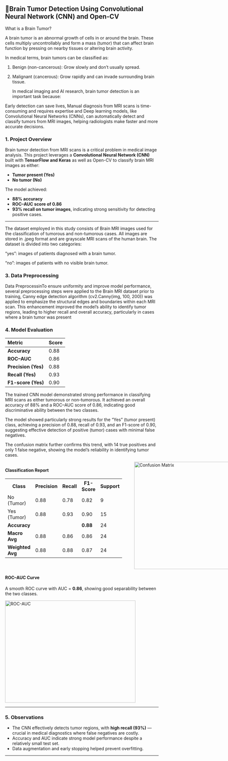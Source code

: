 ## 🧠**Brain Tumor Detection Using Convolutional Neural Network (CNN) and Open-CV**

What is a Brain Tumor?

A brain tumor is an abnormal growth of cells in or around the brain.
These cells multiply uncontrollably and form a mass (tumor) that can affect brain function by pressing on nearby tissues or altering brain activity.

In medical terms, brain tumors can be classified as:

1) Benign (non-cancerous): Grow slowly and don’t usually spread.

2) Malignant (cancerous): Grow rapidly and can invade surrounding brain tissue.

	In medical imaging and AI research, brain tumor detection is an important task because:

Early detection can save lives, Manual diagnosis from MRI scans is time-consuming and requires expertise and Deep learning models, like Convolutional Neural Networks (CNNs), can automatically
detect and classify tumors from MRI images, helping radiologists make faster and more accurate decisions.


### **1. Project Overview**

Brain tumor detection from MRI scans is a critical problem in medical image analysis.
This project leverages a **Convolutional Neural Network (CNN)** built with **TensorFlow and Keras** as well as Open-CV to classify brain MRI images as either:

* **Tumor present (Yes)**
* **No tumor (No)**

The model achieved:

* **88% accuracy**
* **ROC–AUC score of 0.86**
* **93% recall on tumor images**, indicating strong sensitivity for detecting positive cases.

---

The dataset employed in this study consists of Brain MRI images used for the classification of tumorous and non-tumorous cases. All images are stored in .jpeg format and are grayscale MRI scans of the human brain. The dataset is divided into two categories:

“yes”: images of patients diagnosed with a brain tumor.

“no”: images of patients with no visible brain tumor.


### **3. Data Preprocessing**

Data PreprocessinTo ensure uniformity and improve model performance, several preprocessing steps were applied to the Brain MRI dataset prior to training, Canny edge detection algorithm (cv2.Canny(img, 100, 200)) was applied to emphasize the structural edges and boundaries within each MRI scan.
This enhancement improved the model’s ability to identify tumor regions, leading to higher recall and overall accuracy, particularly in cases where a brain tumor
was present

### **4. Model Evaluation**

| Metric              | Score |
| :------------------ | :---- |
| **Accuracy**        | 0.88  |
| **ROC–AUC**         | 0.86  |
| **Precision (Yes)** | 0.88  |
| **Recall (Yes)**    | 0.93  |
| **F1-score (Yes)**  | 0.90  |

The trained CNN model demonstrated strong performance in classifying MRI scans as either tumorous or non-tumorous. It achieved an overall accuracy of 88% and a ROC–AUC score of 0.86, indicating good discriminative ability between the two classes.

The model showed particularly strong results for the “Yes” (tumor present) class, achieving a precision of 0.88, recall of 0.93, and an F1-score of 0.90, suggesting effective detection of positive (tumor) cases with minimal false negatives.

The confusion matrix further confirms this trend, with 14 true positives and only 1 false negative, showing the model’s reliability in identifying tumor cases.         

<div style="display: flex; align-items: flex-start; justify-content: space-between; gap: 20px;">

  <div>
    <h4>Classification Report</h4>
    <table>
      <tr><th>Class</th><th>Precision</th><th>Recall</th><th>F1-Score</th><th>Support</th></tr>
      <tr><td>No (Tumor)</td><td>0.88</td><td>0.78</td><td>0.82</td><td>9</td></tr>
      <tr><td>Yes (Tumor)</td><td>0.88</td><td>0.93</td><td>0.90</td><td>15</td></tr>
      <tr><td><b>Accuracy</b></td><td></td><td></td><td><b>0.88</b></td><td>24</td></tr>
      <tr><td><b>Macro Avg</b></td><td>0.88</td><td>0.86</td><td>0.86</td><td>24</td></tr>
      <tr><td><b>Weighted Avg</b></td><td>0.88</td><td>0.88</td><td>0.87</td><td>24</td></tr>
    </table>
  </div>

  <div>

  </div>
<img width="448" height="352" alt="Confusion Matrix" src="https://github.com/user-attachments/assets/43fb8405-cd7c-4390-be80-72d1d6b58408" />

</div>




#### **ROC–AUC Curve**

A smooth ROC curve with AUC = **0.86**, showing good separability between the two classes.

<img width="428" height="335" alt="ROC-AUC" src="https://github.com/user-attachments/assets/4eb3c26c-e250-4848-aaf5-b3f9bd280140" />

---

### **5. Observations**

* The CNN effectively detects tumor regions, with **high recall (93%)** — crucial in medical diagnostics where false negatives are costly.
* Accuracy and AUC indicate strong model performance despite a relatively small test set.
* Data augmentation and early stopping helped prevent overfitting.

---
